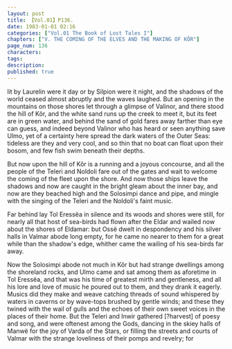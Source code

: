```yaml
---
layout: post
title: 【Vol.01】P136.
date: 1983-01-01 02:16
categories: ["Vol.01 The Book of Lost Tales I"]
chapters: ["V. THE COMING OF THE ELVES AND THE MAKING OF KÔR"]
page_num: 136
characters: 
tags: 
description: 
published: true
---
```


<p style="text-indent: 0;">
lit by Laurelin were it day or by Silpion were it night, and the shadows of the world ceased almost abruptly and the waves laughed. But an opening in the mountains on those shores let through a glimpse of Valinor, and there stood the hill of Kôr, and the white sand runs up the creek to meet it, but its feet are in green water, and behind the sand of gold fares away farther than eye can guess, and indeed beyond Valinor who has heard or seen anything save Ulmo, yet of a certainty here spread the dark waters of the Outer Seas: tideless are they and very cool, and so thin that no boat can float upon their bosom, and few fish swim beneath their depths.
</p>

But now upon the hill of Kôr is a running and a joyous concourse, and all the people of the Teleri and Noldoli fare out of the gates and wait to welcome the coming of the fleet upon the shore. And now those ships leave the shadows and now are caught in the bright gleam about the inner bay, and now are they beached high and the Solosimpi dance and pipe, and mingle with the singing of the Teleri and the Noldoli's faint music.

Far behind lay Tol Eressëa in silence and its woods and shores were still, for nearly all that host of sea-birds had flown after the Eldar and wailed now about the shores of Eldamar: but Ossë dwelt in despondency and his silver halls in Valmar abode long empty, for he came no nearer to them for a great while than the shadow's edge, whither came the wailing of his sea-birds far away.

Now the Solosimpi abode not much in Kôr but had strange dwellings among the shoreland rocks, and Ulmo came and sat among them as aforetime in Tol Eressëa, and that was his time of greatest mirth and gentleness, and all his lore and love of music he poured out to them, and they drank it eagerly. Musics did they make and weave catching threads of sound whispered by waters in caverns or by wave-tops brushed by gentle winds; and these they twined with the wail of gulls and the echoes of their own sweet voices in the places of their home. But the Teleri and Inwir gathered [?harvest] of poesy and song, and were oftenest among the Gods, dancing in the skiey halls of Manwë for the joy of Varda of the Stars, or filling the streets and courts of Valmar with the strange loveliness of their pomps and revelry; for

